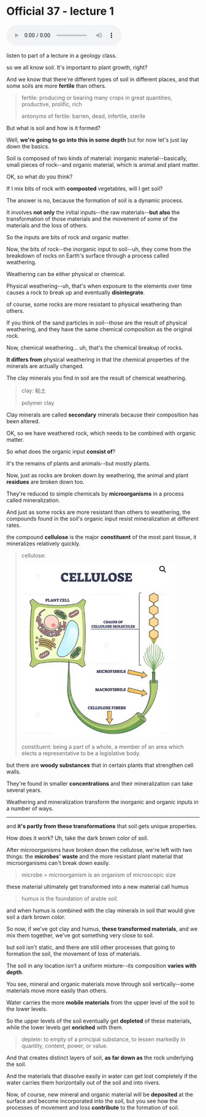 # Official 37 - lecture 1

<audio controls>
  <source src="../audio/Official 37 - lecture 1.mp3" type="audio/mpeg">
</audio>

listen to part of a lecture in a geology class. 

so we all know soil. It's important to plant growth, right?

And we know that there're different types of soil in different places, and that some soils are more **fertile** than others.

> fertile: producing or bearing many crops in great quantities, productive, prolific, rich
>
> antonyms of fertile: barren, dead, infertile, sterile

But what is soil and how is it formed?

Well, **we're going to go into this in some depth** but for now let's just lay down the basics.

Soil is composed of two kinds of material: inorganic material--basically, small pieces of rock--and organic material, which is animal and plant matter.

OK, so what do you think?

If I mix bits of rock with **composted** vegetables, will I get soil?

The answer is no, because the formation of soil is a dynamic process.

It involves **not only** the initial inputs--the raw materials--**but also** the transformation of those materials and the movement of some of the materials and the loss of others.

So the inputs are bits of rock and organic matter.

Now, the bits of rock--the inorganic input to soil--uh, they come from the breakdown of rocks on Earth's surface through a process called weathering.

Weathering can be either physical or chemical.

Physical weathering--uh, that's when exposure to the elements over time causes a rock to break up and eventually **disintegrate**.

of course, some rocks are more resistant to physical weathering than others.

If you think of the sand particles in soil--those are the result of physical weathering, and they have the same chemical composition as the original rock.

Now, chemical weathering... uh, that's the chemical breakup of rocks.

**It differs from** physical weathering in that the chemical properties of the minerals are actually changed.

The clay minerals you find in soil are the result of chemical weathering.

> clay: 粘土
>
> polymer clay

Clay minerals are called **secondary** minerals because their composition has been altered.

OK, so we have weathered rock, which needs to be combined with organic matter.

So what does the organic input **consist of**?

It's the remains of plants and animals--but mostly plants.

Now, just as rocks are broken down by weathering, the animal and plant **residues** are broken down too.

They're reduced to simple chemicals by **microorganisms** in a process called mineralization.

And just as some rocks are more resistant than others to weathering, the compounds found in the soil's organic input resist mineralization at different rates.

the compound **cellulose** is the major **constituent** of the most pant tissue, it mineralizes relatively quickly. 

> cellulose:
>
> ![image-20220612161136812](Official%2037%20-%20lecture%201.assets/image-20220612161136812.png)
>
> constituent: being a part of a whole, a member of an area which elects a representative to be a legislative body. 

but there are **woody substances** that in certain plants that strengthen cell walls. 

They're found in smaller **concentrations** and their mineralization can take several years.

Weathering and mineralization transform the inorganic and organic inputs in a number of ways.

----

and **it's partly from these transformations** that soil gets unique properties. 

How does it work? Uh, take the dark brown color of soil.

After microorganisms have broken down the cellulose, we're left with two things: the **microbes' waste** and the more resistant plant material that microorganisms can't break down easily.

> microbe = microorganism is an organism of microscopic size

these material ultimately get transformed into a new material call humus

> humus is the foundation of arable soil.

and when humus is combined with the clay minerals in soil that would give soil a dark brown color. 

So now, if we've got clay and humus, **these transformed materials**, and we mix them together, we've got something very close to soil.

but soil isn't static, and there are still other processes that going to formation the soil, the movement of loss of materials.

The soil in any location isn't a uniform mixture--its composition **varies with depth**.

You see, mineral and organic materials move through soil vertically--some materials move more easily than others.

Water carries the more **mobile materials** from the upper level of the soil to the lower levels.

So the upper levels of the soil eventually get **depleted** of these materials, while the lower levels get **enriched** with them.

> deplete: to empty of a principal substance, to lessen markedly in quantity, content, power, or value. 

And that creates distinct layers of soil, **as far down as** the rock underlying the soil.

And the materials that dissolve easily in water can get lost completely if the water carries them horizontally out of the soil and into rivers.

Now, of course, new mineral and organic material will be **deposited** at the surface and become incorporated into the soil, but you see how the processes of movement and loss **contribute** to the formation of soil.